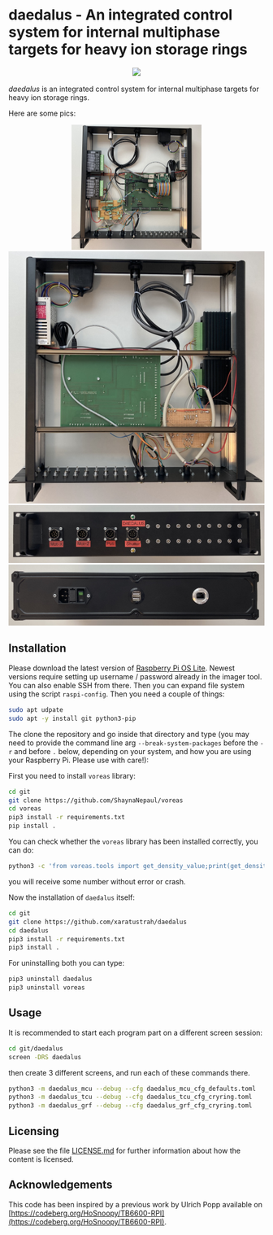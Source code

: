 # daedalus - An integrated control system for internal multiphase targets for heavy ion storage rings

<div style="margin-left:auto;margin-right:auto;text-align:center">
<img src="https://raw.githubusercontent.com/xaratustrah/daedalus/master/rsrc/daedalus.jpg" width="512">
</div>

*daedalus* is an integrated control system for internal multiphase targets for heavy ion storage rings.


Here are some pics:
<div style="margin-left:auto;margin-right:auto;text-align:center">
<img src="https://raw.githubusercontent.com/xaratustrah/daedalus/master/rsrc/dae_top.jpg" width="256">
<img src="https://raw.githubusercontent.com/xaratustrah/daedalus/master/rsrc/dae_bot.jpg" width="512">
<img src="https://raw.githubusercontent.com/xaratustrah/daedalus/master/rsrc/dae_front.jpg" width="512">
<img src="https://raw.githubusercontent.com/xaratustrah/daedalus/master/rsrc/dae_back.jpg" width="512">
</div>

## Installation
Please download the latest version of [Raspberry Pi OS Lite](https://www.raspberrypi.com/software/). Newest versions require setting up username / password already in the imager tool. You can also enable SSH from there. Then you can expand file system using the script `raspi-config`. Then you need a couple of things:

```bash
sudo apt udpate
sudo apt -y install git python3-pip
```

The clone the repository and go inside that directory and type (you may need to provide the command line arg `--break-system-packages` before the `-r` and before `.` below, depending on your system, and how you are using your Raspberry Pi. Please use with care!):

First you need to install `voreas` library:

```bash
cd git
git clone https://github.com/ShaynaNepaul/voreas
cd voreas
pip3 install -r requirements.txt
pip install .

```

You can check whether the `voreas` library has been installed correctly, you can do:

```bash
python3 -c 'from voreas.tools import get_density_value;print(get_density_value(name = "H2", T = 40, p = 10, S1 = 2, S2 = 2, S3 = 5, S4 = 4))'
```
you will receive some number without error or crash.


Now the installation of `daedalus` itself:

```bash
cd git
git clone https://github.com/xaratustrah/daedalus
cd daedalus
pip3 install -r requirements.txt
pip3 install .
```

For uninstalling both you can type:

```bash
pip3 uninstall daedalus
pip3 uninstall voreas
```


## Usage

It is recommended to start each program part on a different screen session:

```bash
cd git/daedalus
screen -DRS daedalus
```

then create 3 different screens, and run each of these commands there.

```bash
python3 -m daedalus_mcu --debug --cfg daedalus_mcu_cfg_defaults.toml
python3 -m daedalus_tcu --debug --cfg daedalus_tcu_cfg_cryring.toml
python3 -m daedalus_grf --debug --cfg daedalus_grf_cfg_cryring.toml
```



## Licensing

Please see the file [LICENSE.md](./LICENSE.md) for further information about how the content is licensed.

## Acknowledgements

This code has been inspired by a previous work by Ulrich Popp available on [https://codeberg.org/HoSnoopy/TB6600-RPI](https://codeberg.org/HoSnoopy/TB6600-RPI).
